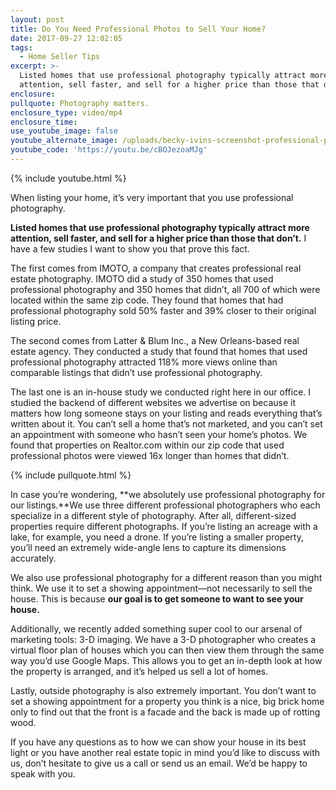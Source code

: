```yaml
---
layout: post
title: Do You Need Professional Photos to Sell Your Home?
date: 2017-09-27 12:02:05
tags:
  - Home Seller Tips
excerpt: >-
  Listed homes that use professional photography typically attract more
  attention, sell faster, and sell for a higher price than those that don’t.
enclosure:
pullquote: Photography matters.
enclosure_type: video/mp4
enclosure_time:
use_youtube_image: false
youtube_alternate_image: /uploads/becky-ivins-screenshot-professional-photos-youtube.jpg
youtube_code: 'https://youtu.be/cBOJezoaMJg'
---
```



{% include youtube.html %}

When listing your home, it’s very important that you use professional photography.

**Listed homes that use professional photography typically attract more attention, sell faster, and sell for a higher price than those that don’t.** I have a few studies I want to show you that prove this fact.

The first comes from IMOTO, a company that creates professional real estate photography. IMOTO did a study of 350 homes that used professional photography and 350 homes that didn’t, all 700 of which were located within the same zip code. They found that homes that had professional photography sold 50% faster and 39% closer to their original listing price.

The second comes from Latter & Blum Inc., a New Orleans-based real estate agency. They conducted a study that found that homes that used professional photography attracted 118% more views online than comparable listings that didn’t use professional photography.

The last one is an in-house study we conducted right here in our office. I studied the backend of different websites we advertise on because it matters how long someone stays on your listing and reads everything that’s written about it. You can’t sell a home that’s not marketed, and you can’t set an appointment with someone who hasn’t seen your home’s photos. We found that properties on Realtor.com within our zip code that used professional photos were viewed 16x longer than homes that didn’t.

{% include pullquote.html %}

In case you’re wondering, **we absolutely use professional photography for our listings.**We use three different professional photographers who each specialize in a different style of photography. After all, different-sized properties require different photographs. If you’re listing an acreage with a lake, for example, you need a drone. If you’re listing a smaller property, you’ll need an extremely wide-angle lens to capture its dimensions accurately.

We also use professional photography for a different reason than you might think. We use it to set a showing appointment—not necessarily to sell the house. This is because **our goal is to get someone to want to see your house.**

Additionally, we recently added something super cool to our arsenal of marketing tools: 3-D imaging. We have a 3-D photographer who creates a virtual floor plan of houses which you can then view them through the same way you’d use Google Maps. This allows you to get an in-depth look at how the property is arranged, and it’s helped us sell a lot of homes.

Lastly, outside photography is also extremely important. You don’t want to set a showing appointment for a property you think is a nice, big brick home only to find out that the front is a facade and the back is made up of rotting wood.

If you have any questions as to how we can show your house in its best light or you have another real estate topic in mind you’d like to discuss with us, don’t hesitate to give us a call or send us an email. We’d be happy to speak with you.